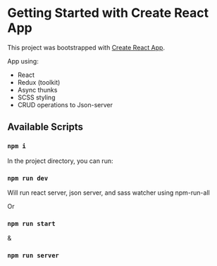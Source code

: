 # Getting Started with Create React App

This project was bootstrapped with [Create React App](https://github.com/facebook/create-react-app).

App using:
 - React
 - Redux (toolkit)
 - Async thunks
 - SCSS styling
 - CRUD operations to Json-server

## Available Scripts

### `npm i`

In the project directory, you can run:

### `npm run dev`

Will run react server, json server, and sass watcher using npm-run-all

Or

### `npm run start`
&
### `npm run server`
